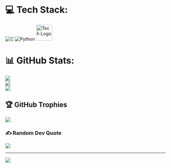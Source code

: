 

# 💻 Tech Stack:
<img src="https://img.shields.io/badge/c-%2300599C.svg?style=for-the-badge&logo=c&logoColor=white" alt="C" />
<img src="https://img.shields.io/badge/python-3670A0?style=for-the-badge&logo=python&logoColor=ffdd54" alt="Python" />
<img src="URL_OF_YOUR_LOGO" alt="Tech Logo" style="width: 50px; height: auto;" />

# 📊 GitHub Stats:
![](https://github-readme-stats.vercel.app/api?username=Mrsantanunandi&theme=dark&hide_border=false&include_all_commits=false&count_private=false)<br/>
![](https://github-readme-streak-stats.herokuapp.com/?user=Mrsantanunandi&theme=dark&hide_border=false)<br/>
![](https://github-readme-stats.vercel.app/api/top-langs/?username=Mrsantanunandi&theme=dark&hide_border=false&include_all_commits=false&count_private=false&layout=compact)

## 🏆 GitHub Trophies
![](https://github-profile-trophy.vercel.app/?username=Mrsantanunandi&theme=radical&no-frame=false&no-bg=true&margin-w=4)

### ✍️ Random Dev Quote
![](https://quotes-github-readme.vercel.app/api?type=horizontal&theme=radical)

---
[![](https://visitcount.itsvg.in/api?id=Mrsantanunandi&icon=0&color=0)](https://visitcount.itsvg.in)

<!-- Proudly created with GPRM ( https://gprm.itsvg.in ) -->
